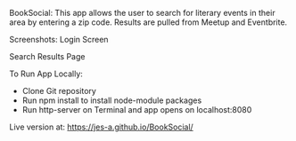 BookSocial:
This app allows the user to search for literary events in their area by entering a zip code. Results are pulled from Meetup and Eventbrite.

Screenshots:
Login Screen


Search Results Page



To Run App Locally: 

- Clone Git repository
- Run npm install to install node-module packages
- Run http-server on Terminal and app opens on localhost:8080

Live version at: 
https://jes-a.github.io/BookSocial/